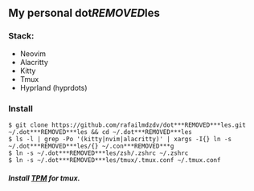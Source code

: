 ## My personal dot***REMOVED***les

### Stack:

- Neovim
- Alacritty
- Kitty
- Tmux
- Hyprland (hyprdots)

### Install

```shell
$ git clone https://github.com/rafailmdzdv/dot***REMOVED***les.git ~/.dot***REMOVED***les && cd ~/.dot***REMOVED***les
$ ls -l | grep -Po '(kitty|nvim|alacritty)' | xargs -I{} ln -s ~/.dot***REMOVED***les/{} ~/.con***REMOVED***g
$ ln -s ~/.dot***REMOVED***les/zsh/.zshrc ~/.zshrc
$ ln -s ~/.dot***REMOVED***les/tmux/.tmux.conf ~/.tmux.conf
```

##### Install [TPM](https://github.com/tmux-plugins/tpm) for tmux.

